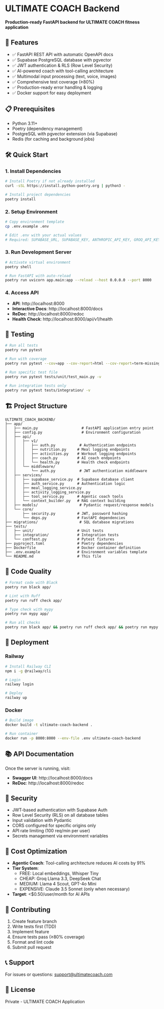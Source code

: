 # ULTIMATE COACH Backend

**Production-ready FastAPI backend for ULTIMATE COACH fitness application**

## 🚀 Features

- ✅ FastAPI REST API with automatic OpenAPI docs
- ✅ Supabase PostgreSQL database with pgvector
- ✅ JWT authentication & RLS (Row Level Security)
- ✅ AI-powered coach with tool-calling architecture
- ✅ Multimodal input processing (text, voice, images)
- ✅ Comprehensive test coverage (≥80%)
- ✅ Production-ready error handling & logging
- ✅ Docker support for easy deployment

## 📋 Prerequisites

- Python 3.11+
- Poetry (dependency management)
- PostgreSQL with pgvector extension (via Supabase)
- Redis (for caching and background jobs)

## 🛠️ Quick Start

### 1. Install Dependencies

```bash
# Install Poetry if not already installed
curl -sSL https://install.python-poetry.org | python3 -

# Install project dependencies
poetry install
```

### 2. Setup Environment

```bash
# Copy environment template
cp .env.example .env

# Edit .env with your actual values
# Required: SUPABASE_URL, SUPABASE_KEY, ANTHROPIC_API_KEY, GROQ_API_KEY
```

### 3. Run Development Server

```bash
# Activate virtual environment
poetry shell

# Run FastAPI with auto-reload
poetry run uvicorn app.main:app --reload --host 0.0.0.0 --port 8000
```

### 4. Access API

- **API**: http://localhost:8000
- **Interactive Docs**: http://localhost:8000/docs
- **ReDoc**: http://localhost:8000/redoc
- **Health Check**: http://localhost:8000/api/v1/health

## 🧪 Testing

```bash
# Run all tests
poetry run pytest

# Run with coverage
poetry run pytest --cov=app --cov-report=html --cov-report=term-missing

# Run specific test file
poetry run pytest tests/unit/test_main.py -v

# Run integration tests only
poetry run pytest tests/integration/ -v
```

## 🏗️ Project Structure

```
ULTIMATE_COACH_BACKEND/
├── app/
│   ├── main.py                    # FastAPI application entry point
│   ├── config.py                  # Environment configuration
│   ├── api/
│   │   ├── v1/
│   │   │   ├── auth.py           # Authentication endpoints
│   │   │   ├── nutrition.py     # Meal logging endpoints
│   │   │   ├── activities.py    # Workout logging endpoints
│   │   │   ├── coach.py         # AI coach endpoints
│   │   │   └── health.py        # Health check endpoints
│   │   └── middleware/
│   │       └── auth.py           # JWT authentication middleware
│   ├── services/
│   │   ├── supabase_service.py  # Supabase database client
│   │   ├── auth_service.py      # Authentication logic
│   │   ├── meal_logging_service.py
│   │   ├── activity_logging_service.py
│   │   ├── tool_service.py      # Agentic coach tools
│   │   └── context_builder.py   # RAG context building
│   ├── models/                   # Pydantic request/response models
│   └── core/
│       ├── security.py          # JWT, password hashing
│       └── deps.py              # FastAPI dependencies
├── migrations/                   # SQL database migrations
├── tests/
│   ├── unit/                    # Unit tests
│   ├── integration/             # Integration tests
│   └── conftest.py              # Pytest fixtures
├── pyproject.toml               # Poetry dependencies
├── Dockerfile                   # Docker container definition
├── .env.example                 # Environment variables template
└── README.md                    # This file
```

## 🔧 Code Quality

```bash
# Format code with Black
poetry run black app/

# Lint with Ruff
poetry run ruff check app/

# Type check with mypy
poetry run mypy app/

# Run all checks
poetry run black app/ && poetry run ruff check app/ && poetry run mypy app/
```

## 🚢 Deployment

### Railway

```bash
# Install Railway CLI
npm i -g @railway/cli

# Login
railway login

# Deploy
railway up
```

### Docker

```bash
# Build image
docker build -t ultimate-coach-backend .

# Run container
docker run -p 8000:8000 --env-file .env ultimate-coach-backend
```

## 📚 API Documentation

Once the server is running, visit:
- **Swagger UI**: http://localhost:8000/docs
- **ReDoc**: http://localhost:8000/redoc

## 🔐 Security

- JWT-based authentication with Supabase Auth
- Row Level Security (RLS) on all database tables
- Input validation with Pydantic
- CORS configured for specific origins only
- API rate limiting (100 req/min per user)
- Secrets management via environment variables

## 🎯 Cost Optimization

- **Agentic Coach**: Tool-calling architecture reduces AI costs by 91%
- **Tier System**:
  - FREE: Local embeddings, Whisper Tiny
  - CHEAP: Groq Llama 3.3, DeepSeek Chat
  - MEDIUM: Llama 4 Scout, GPT-4o Mini
  - EXPENSIVE: Claude 3.5 Sonnet (only when necessary)
- **Target**: <$0.50/user/month for AI APIs

## 📝 Contributing

1. Create feature branch
2. Write tests first (TDD)
3. Implement feature
4. Ensure tests pass (≥80% coverage)
5. Format and lint code
6. Submit pull request

## 📞 Support

For issues or questions: support@ultimatecoach.com

## 📄 License

Private - ULTIMATE COACH Application
